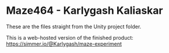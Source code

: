 # Maze464 - Karlygash Kaliaskar

These are the files straight from the Unity project folder.

This is a web-hosted version of the finished product: https://simmer.io/@Karlygash/maze-experiment
